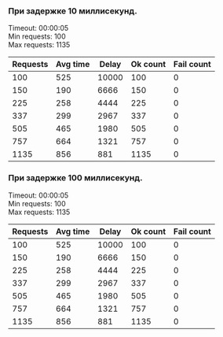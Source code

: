 ### При задержке 10 миллисекунд.

Timeout: 00:00:05 <br />
Min requests: 100 <br />
Max requests: 1135 <br />

| Requests | Avg time | Delay |  Ok count  | Fail count |
|----------|----------|-------|------------|------------|
|      100 |      525 | 10000 |        100 |          0 |
|      150 |      190 |  6666 |        150 |          0 |
|      225 |      258 |  4444 |        225 |          0 |
|      337 |      299 |  2967 |        337 |          0 |
|      505 |      465 |  1980 |        505 |          0 |
|      757 |      664 |  1321 |        757 |          0 |
|     1135 |      856 |   881 |       1135 |          0 |

### При задержке 100 миллисекунд.

Timeout: 00:00:05 <br />
Min requests: 100 <br />
Max requests: 1135 <br />

| Requests | Avg time | Delay |  Ok count  | Fail count |
|----------|----------|-------|------------|------------|
|      100 |      525 | 10000 |        100 |          0 |
|      150 |      190 |  6666 |        150 |          0 |
|      225 |      258 |  4444 |        225 |          0 |
|      337 |      299 |  2967 |        337 |          0 |
|      505 |      465 |  1980 |        505 |          0 |
|      757 |      664 |  1321 |        757 |          0 |
|     1135 |      856 |   881 |       1135 |          0 |
